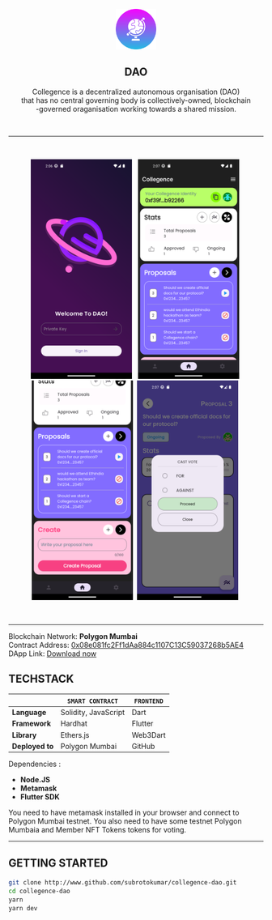 <p align="center">
<img src="./frontend/assets/logo.png" height="80px">
<h2 align="center"> DAO </h2>

<p align="center">
Collegence is a decentralized autonomous organisation (DAO) <br>that has no central governing body is collectively-owned, blockchain<br>-governed oraganisation working towards a shared mission.
</p>

<br>

---
<br>
<p align="center">
<img src="./public/login-with-keys.png" width="200"> &nbsp;
<img src="./public/dashboard.png" width="200">&nbsp;
<img src="./public/dashboard-2.png" width="200">&nbsp;
<img src="./public/cast-vote.png" width="200">&nbsp;
</p>
<br>  

---

Blockchain Network: **Polygon Mumbai**  
 Contract Address: [0x08e081fc2Ff1dAa884c1107C13C59037268b5AE4](https://mumbai.polygonscan.com/address/0x08e081fc2Ff1dAa884c1107C13C59037268b5AE4#code)  
 DApp Link: [Download now]("#")

## TECHSTACK

|                 | `SMART CONTRACT` | `FRONTEND`               |
| --------------- | ---------------- | ------------------------ |
| **Language**    | Solidity, JavaScript        | Dart              |
| **Framework**   | Hardhat          | Flutter |
| **Library**     | Ethers.js           | Web3Dart |
| **Deployed to** | Polygon Mumbai   | GitHub |

Dependencies :

- **Node.JS**
- **Metamask**
- **Flutter SDK**

You need to have metamask installed in your browser and connect to Polygon Mumbai testnet. You also need to have some testnet Polygon Mumbaia and Member NFT Tokens tokens for voting.

---

## GETTING STARTED

```bash
git clone http://www.github.com/subrotokumar/collegence-dao.git
cd collegence-dao
yarn
yarn dev
```
